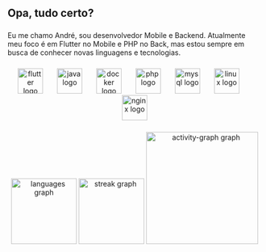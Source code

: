 <h2 align="left">Opa, tudo certo?</h2>

###

<p align="left">Eu me chamo André, sou desenvolvedor Mobile e Backend. Atualmente meu foco é em Flutter no Mobile e PHP no Back, mas estou sempre em busca de conhecer novas linguagens e tecnologias.</p>

###

<div align="center">
  <img src="https://cdn.jsdelivr.net/gh/devicons/devicon/icons/flutter/flutter-original.svg" height="50" alt="flutter logo"  />
  <img width="20" />
  <img src="https://cdn.jsdelivr.net/gh/devicons/devicon/icons/java/java-original.svg" height="50" alt="java logo"  />
  <img width="20" />
  <img src="https://cdn.simpleicons.org/docker/2496ED" height="50" alt="docker logo"  />
  <img width="20" />
  <img src="https://cdn.simpleicons.org/php/777BB4" height="50" alt="php logo"  />
  <img width="20" />
  <img src="https://cdn.simpleicons.org/mysql/4479A1" height="50" alt="mysql logo"  />
  <img width="20" />
  <img src="https://cdn.jsdelivr.net/gh/devicons/devicon/icons/linux/linux-original.svg" height="50" alt="linux logo"  />
  <img width="20" />
  <img src="https://cdn.simpleicons.org/nginx/009639" height="50" alt="nginx logo"  />
</div>

###

<div align="center">
  <img src="https://github-readme-stats.vercel.app/api/top-langs?username=andreschenato&locale=pt-br&hide_title=false&layout=compact&card_width=320&langs_count=4&theme=tokyonight&hide_border=true&order=2" height="130" alt="languages graph"  />
  <img src="https://streak-stats.demolab.com?user=andreschenato&locale=pt-br&mode=daily&theme=tokyonight&hide_border=true&border_radius=4&order=3" height="130" alt="streak graph"  />
  <img src="https://github-readme-activity-graph.vercel.app/graph?username=andreschenato&radius=4&theme=tokyo-night&area=true&order=5&hide_border=true&custom_title=Gr%C3%A1fico%20de%20Contribui%C3%A7%C3%B5es" height="222" alt="activity-graph graph"  />
</div>

###
